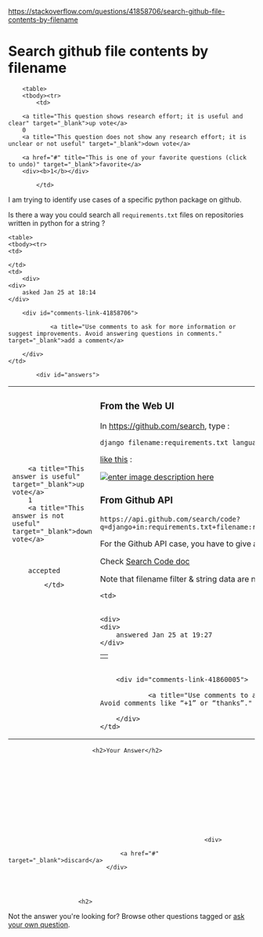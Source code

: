 <a href="https://stackoverflow.com/questions/41858706/search-github-file-contents-by-filename">https://stackoverflow.com/questions/41858706/search-github-file-contents-by-filename</a><div id="articleHeader"><h1>Search github file contents by filename</h1></div>

            

<div id="question">

        <table>
        <tbody><tr>
            <td>
                

<div>
        
        <a title="This question shows research effort; it is useful and clear" target="_blank">up vote</a>
        0
        <a title="This question does not show any research effort; it is unclear or not useful" target="_blank">down vote</a>

        <a href="#" title="This is one of your favorite questions (click to undo)" target="_blank">favorite</a>
        <div><b>1</b></div>


</div>

            </td>
            
<td>
<div>
    <div>

<p>I am trying to identify use cases of a specific python package on github. </p>

<p>Is there a way you could search all <code>requirements.txt</code> files on repositories written in python for a string ?</p>
    </div>
    
    <table>
    <tbody><tr>
    <td>
        
    </td>
    <td>
        <div>
    <div>
        asked Jan 25 at 18:14
    </div>
    
    
</div>
    </td>
    </tr>
    </tbody></table>
</div>
</td>
        </tr>
                
<tr>
    <td></td>
    <td>
	    

        <div id="comments-link-41858706">

                <a title="Use comments to ask for more information or suggest improvements. Avoid answering questions in comments." target="_blank">add a comment</a>
            
        </div>         
    </td>
</tr>        </tbody></table>
</div>

            <div id="answers">

                
                




  

<div id="answer-41860005">
    <table>
        <tbody><tr>
            <td>
                

<div>
        
        <a title="This answer is useful" target="_blank">up vote</a>
        1
        <a title="This answer is not useful" target="_blank">down vote</a>



        accepted

</div>

            </td>
            


<td>
    <div>
<h3>From the Web UI</h3>

<p>In <a href="https://github.com/search" target="_blank">https://github.com/search</a>, type :</p>

<pre><code>django filename:requirements.txt language:python in:requirements.txt
</code></pre>

<p><a href="https://github.com/search?utf8=%E2%9C%93&q=django%20filename%3Arequirements.txt%20language%3Apython%20in%3Arequirements.txt&ref=simplesearch" target="_blank">like this</a> :
<a href="https://i.stack.imgur.com/XqvNn.png" target="_blank" class="readableLinkWithLargeImage"><div class="readableLargeImageContainer"><img src="https://i.stack.imgur.com/XqvNn.png" alt="enter image description here" /></div></a></p>

<h3>From Github API</h3>

<pre><code>https://api.github.com/search/code?q=django+in:requirements.txt+filename:requirements.txt+language:python+org:openmicroscopy
</code></pre>

<p>For the Github API case, you have to give a user, an organization or a repository</p>

<p>Check <a href="https://developer.github.com/v3/search/#search-code" target="_blank">Search Code doc</a></p>

<p>Note that filename filter & string data are no exact match </p>
    </div>
    <table>
    <tbody><tr>
    <td>
                    </td>
            


    <td>   
       

    <div>
    <div>
        answered Jan 25 at 19:27
    </div>
    
    
</div>
    </td>
    </tr>
    </tbody></table>
</td>
        </tr>
    
<tr>
    <td></td>
    <td>
	    

        <div id="comments-link-41860005">

                <a title="Use comments to ask for more information or suggest improvements. Avoid comments like “+1” or “thanks”." target="_blank">add a comment</a>
            
        </div>         
    </td>
</tr>    </tbody></table>
</div>
                                    
                        
                            
                            
                            
                            <h2>Your Answer</h2>


            
    






                            

                                                            <div>
                                        
                                    <a href="#" target="_blank">discard</a>
                                </div>
                        



                        <h2>
Not the answer you're looking for?                            Browse other questions tagged   or <a href="/questions/ask" target="_blank">ask your own question</a>.                        </h2>
            </div>
        
